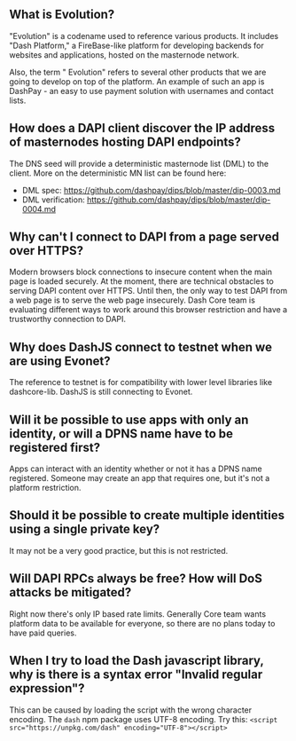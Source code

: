 ## What is Evolution?
"Evolution" is a codename used to reference various products. It includes "Dash Platform," a FireBase-like platform for developing backends for websites and applications, hosted on the masternode network. 

Also, the term " Evolution" refers to several other products that we are going to develop on top of the platform. An example of such an app is DashPay - an easy to use payment solution with usernames and contact lists.

## How does a DAPI client discover the IP address of masternodes hosting DAPI endpoints? 
The DNS seed will provide a deterministic masternode list (DML) to the client. More on the deterministic MN list can be found here:

 - DML spec: https://github.com/dashpay/dips/blob/master/dip-0003.md
 - DML verification: https://github.com/dashpay/dips/blob/master/dip-0004.md

## Why can't I connect to DAPI from a page served over HTTPS?

Modern browsers block connections to insecure content when the main page is loaded securely. At the moment, there are technical obstacles to serving DAPI content over HTTPS. Until then, the only way to test DAPI from a web page is to serve the web page insecurely. Dash Core team is evaluating different ways to work around this browser restriction and have a trustworthy connection to DAPI.

## Why does DashJS connect to testnet when we are using Evonet?

The reference to testnet is for compatibility with lower level libraries like dashcore-lib. DashJS is still connecting to Evonet.

## Will it be possible to use apps with only an identity, or will a DPNS name have to be registered first?

Apps can interact with an identity whether or not it has a DPNS name registered. Someone may create an app that requires one, but it's not a platform restriction.

## Should it be possible to create multiple identities using a single private key?

It may not be a very good practice, but this is not restricted.

## Will DAPI RPCs always be free? How will DoS attacks be mitigated?

Right now there's only IP based rate limits. Generally Core team wants platform data to be available for everyone, so there are no plans today to have paid queries.

## When I try to load the Dash javascript library, why is there is a syntax error "Invalid regular expression"?

This can be caused by loading the script with the wrong character encoding. The `dash` npm package uses UTF-8 encoding. Try this:
`<script src="https://unpkg.com/dash" encoding="UTF-8"></script>`
